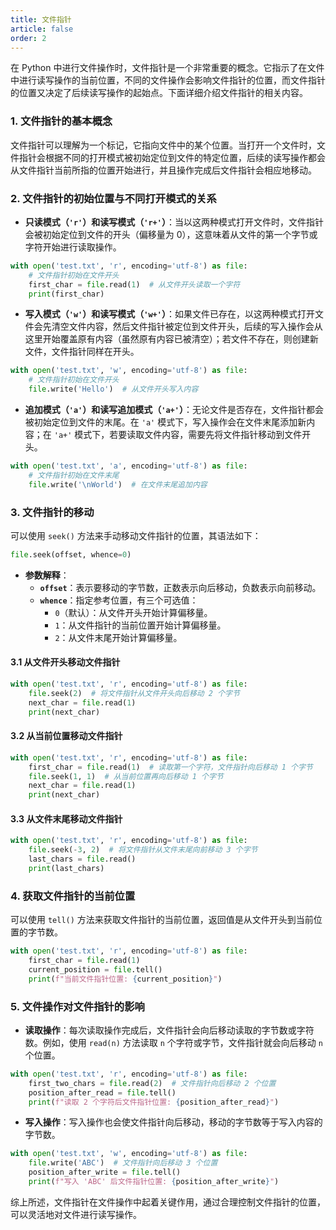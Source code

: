 ```yaml
---
title: 文件指针
article: false
order: 2
---
```

在 Python 中进行文件操作时，文件指针是一个非常重要的概念。它指示了在文件中进行读写操作的当前位置，不同的文件操作会影响文件指针的位置，而文件指针的位置又决定了后续读写操作的起始点。下面详细介绍文件指针的相关内容。

### 1. 文件指针的基本概念

文件指针可以理解为一个标记，它指向文件中的某个位置。当打开一个文件时，文件指针会根据不同的打开模式被初始定位到文件的特定位置，后续的读写操作都会从文件指针当前所指的位置开始进行，并且操作完成后文件指针会相应地移动。

### 2. 文件指针的初始位置与不同打开模式的关系

- **只读模式（`'r'`）和读写模式（`'r+'`）**：当以这两种模式打开文件时，文件指针会被初始定位到文件的开头（偏移量为 0），这意味着从文件的第一个字节或字符开始进行读取操作。

```python
with open('test.txt', 'r', encoding='utf-8') as file:
    # 文件指针初始在文件开头
    first_char = file.read(1)  # 从文件开头读取一个字符
    print(first_char)
```

- **写入模式（`'w'`）和读写模式（`'w+'`）**：如果文件已存在，以这两种模式打开文件会先清空文件内容，然后文件指针被定位到文件开头，后续的写入操作会从这里开始覆盖原有内容（虽然原有内容已被清空）；若文件不存在，则创建新文件，文件指针同样在开头。

```python
with open('test.txt', 'w', encoding='utf-8') as file:
    # 文件指针初始在文件开头
    file.write('Hello')  # 从文件开头写入内容
```

- **追加模式（`'a'`）和读写追加模式（`'a+'`）**：无论文件是否存在，文件指针都会被初始定位到文件的末尾。在 `'a'` 模式下，写入操作会在文件末尾添加新内容；在 `'a+'` 模式下，若要读取文件内容，需要先将文件指针移动到文件开头。

```python
with open('test.txt', 'a', encoding='utf-8') as file:
    # 文件指针初始在文件末尾
    file.write('\nWorld')  # 在文件末尾追加内容
```

### 3. 文件指针的移动

可以使用 `seek()` 方法来手动移动文件指针的位置，其语法如下：

```python
file.seek(offset, whence=0)
```

- **参数解释**：
  - **`offset`**：表示要移动的字节数，正数表示向后移动，负数表示向前移动。
  - **`whence`**：指定参考位置，有三个可选值：
    - `0`（默认）：从文件开头开始计算偏移量。
    - `1`：从文件指针的当前位置开始计算偏移量。
    - `2`：从文件末尾开始计算偏移量。

#### 3.1 从文件开头移动文件指针

```python
with open('test.txt', 'r', encoding='utf-8') as file:
    file.seek(2)  # 将文件指针从文件开头向后移动 2 个字节
    next_char = file.read(1)
    print(next_char)
```

#### 3.2 从当前位置移动文件指针

```python
with open('test.txt', 'r', encoding='utf-8') as file:
    first_char = file.read(1)  # 读取第一个字符，文件指针向后移动 1 个字节
    file.seek(1, 1)  # 从当前位置再向后移动 1 个字节
    next_char = file.read(1)
    print(next_char)
```

#### 3.3 从文件末尾移动文件指针

```python
with open('test.txt', 'r', encoding='utf-8') as file:
    file.seek(-3, 2)  # 将文件指针从文件末尾向前移动 3 个字节
    last_chars = file.read()
    print(last_chars)
```

### 4. 获取文件指针的当前位置

可以使用 `tell()` 方法来获取文件指针的当前位置，返回值是从文件开头到当前位置的字节数。

```python
with open('test.txt', 'r', encoding='utf-8') as file:
    first_char = file.read(1)
    current_position = file.tell()
    print(f"当前文件指针位置: {current_position}")
```

### 5. 文件操作对文件指针的影响

- **读取操作**：每次读取操作完成后，文件指针会向后移动读取的字节数或字符数。例如，使用 `read(n)` 方法读取 `n` 个字符或字节，文件指针就会向后移动 `n` 个位置。

```python
with open('test.txt', 'r', encoding='utf-8') as file:
    first_two_chars = file.read(2)  # 文件指针向后移动 2 个位置
    position_after_read = file.tell()
    print(f"读取 2 个字符后文件指针位置: {position_after_read}")
```

- **写入操作**：写入操作也会使文件指针向后移动，移动的字节数等于写入内容的字节数。

```python
with open('test.txt', 'w', encoding='utf-8') as file:
    file.write('ABC')  # 文件指针向后移动 3 个位置
    position_after_write = file.tell()
    print(f"写入 'ABC' 后文件指针位置: {position_after_write}")
```

综上所述，文件指针在文件操作中起着关键作用，通过合理控制文件指针的位置，可以灵活地对文件进行读写操作。
